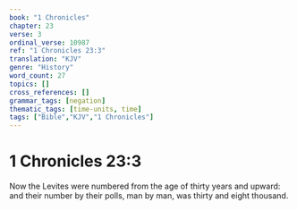 ```yaml
---
book: "1 Chronicles"
chapter: 23
verse: 3
ordinal_verse: 10987
ref: "1 Chronicles 23:3"
translation: "KJV"
genre: "History"
word_count: 27
topics: []
cross_references: []
grammar_tags: [negation]
thematic_tags: [time-units, time]
tags: ["Bible","KJV","1 Chronicles"]
---
```


# 1 Chronicles 23:3

Now the Levites were numbered from the age of thirty years and upward: and their number by their polls, man by man, was thirty and eight thousand.

